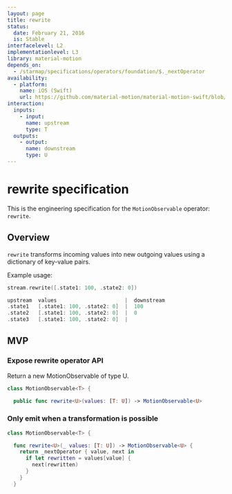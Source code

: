 ```yaml
---
layout: page
title: rewrite
status:
  date: February 21, 2016
  is: Stable
interfacelevel: L2
implementationlevel: L3
library: material-motion
depends_on:
  - /starmap/specifications/operators/foundation/$._nextOperator
availability:
  - platform:
    name: iOS (Swift)
    url: https://github.com/material-motion/material-motion-swift/blob/develop/src/operators/rewrite.swift
interaction:
  inputs:
    - input:
      name: upstream
      type: T
  outputs:
    - output:
      name: downstream
      type: U
---
```


# rewrite specification

This is the engineering specification for the `MotionObservable` operator: `rewrite`.

## Overview

`rewrite` transforms incoming values into new outgoing values using a dictionary of key-value pairs.

Example usage:

```swift
stream.rewrite([.state1: 100, .state2: 0])

upstream  values                      |  downstream
.state1   [.state1: 100, .state2: 0]  |  100
.state2   [.state1: 100, .state2: 0]  |  0
.state3   [.state1: 100, .state2: 0]  |  
```

## MVP

### Expose rewrite operator API

Return a new MotionObservable of type U.

```swift
class MotionObservable<T> {

  public func rewrite<U>(values: [T: U]) -> MotionObservable<U>
```

### Only emit when a transformation is possible

```swift
class MotionObservable<T> {

  func rewrite<U>(_ values: [T: U]) -> MotionObservable<U> {
    return _nextOperator { value, next in
      if let rewritten = values[value] {
        next(rewritten)
      }
    }
  }
```
